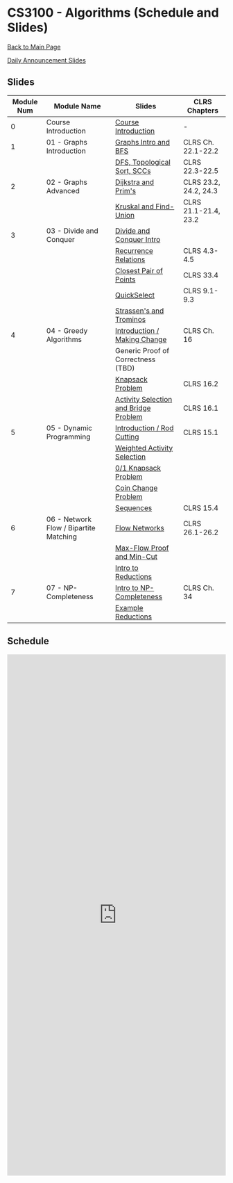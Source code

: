 CS3100 - Algorithms (Schedule and Slides)
===============================

[Back to Main Page](../readme.html)

[Daily Announcement Slides](./dailyannouncements.pptx)

<a name="slides"></a>Slides
--------------------------------------- 

|Module Num|Module Name|Slides|CLRS Chapters|
|-|---|---|---|
|0|Course Introduction|[Course Introduction](./00-courseintroduction.pptx)|-|
|1|01 - Graphs Introduction|[Graphs Intro and BFS](./01-01-GraphsIntroBFS.pptx)|CLRS Ch. 22.1-22.2|
|||[DFS, Topological Sort, SCCs](./01-02-GraphsDFSTopoSCC.pptx)|CLRS 22.3-22.5|
|2|02 - Graphs Advanced|[Dijkstra and Prim's](./02-DijkstraAndPrim.pptx)|CLRS 23.2, 24.2, 24.3|
|||[Kruskal and Find-Union](./02-Kruskal.pptx)|CLRS 21.1-21.4, 23.2|
|3|03 - Divide and Conquer|[Divide and Conquer Intro](./03-DivConIntro.pptx)||
|||[Recurrence Relations](./03-Recurrences.pptx)|CLRS 4.3-4.5|
|||[Closest Pair of Points](./03-ClosestPair.pptx)|CLRS 33.4|
|||[QuickSelect](./03-Quickselect.pptx)|CLRS 9.1-9.3|
|||[Strassen's and Trominos](./03-StrassensTrom.pptx)||
|4|04 - Greedy Algorithms|[Introduction / Making Change](./04-GreedyIntroChange.pptx)|CLRS Ch. 16|
|||Generic Proof of Correctness (TBD)||
|||[Knapsack Problem](./04-Knapsack.pptx)|CLRS 16.2|
|||[Activity Selection and Bridge Problem](./04-ActivitySelect.pptx)|CLRS 16.1|
|5|05 - Dynamic Programming|[Introduction / Rod Cutting](./05-DPRodCut.pptx)|CLRS 15.1|
|||[Weighted Activity Selection](./05-ActivitySelect.pptx)||
|||[0/1 Knapsack Problem](./05-Knapsack.pptx)||
|||[Coin Change Problem](./05-CoinChange.pptx)||
|||[Sequences](./05-Sequences.pptx)|CLRS 15.4|
|6|06 - Network Flow / Bipartite Matching|[Flow Networks](./06-MaxFlow.pptx)|CLRS 26.1-26.2|
|||[Max-Flow Proof and Min-Cut](./06-MaxFlow-2.pptx)||
|||[Intro to Reductions](./06-ReductionsIntro.pptx)||
|7|07 - NP-Completeness|[Intro to NP-Completeness](./07-NPCIntro.pptx)|CLRS Ch. 34|
|||[Example Reductions](./07-Reductions.pptx)||

<a name="schedule"></a>Schedule
--------------------------------------- 

 
<iframe width="100%" height="1200px" frameborder="0" src="https://docs.google.com/spreadsheets/d/e/2PACX-1vRrJw5b28tSn3PTt3zSt4-WuDUwOqYo7Xmx3pyk_fxFBhmOOUJ2kG7N6LmNiI_IxKises930jnvIWLD/pubhtml?gid=0&amp;single=true&amp;widget=true&amp;headers=false"></iframe>
 
